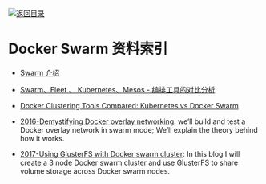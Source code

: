 [![返回目录](https://parg.co/UGo)](https://github.com/wxyyxc1992/Awesome-Reference) 


# Docker Swarm 资料索引

* [Swarm 介绍](http://blog.csdn.net/wangtaoking1/article/details/46731913)

- [Swarm、Fleet 、 Kubernetes、Mesos - 编排工具的对比分析](http://www.tuicool.com/articles/vuM7zyy)

- [Docker Clustering Tools Compared: Kubernetes vs Docker Swarm](http://technologyconversations.com/2015/11/04/docker-clustering-tools-compared-kubernetes-vs-docker-swarm/)

* [2016-Demystifying Docker overlay networking](http://blog.nigelpoulton.com/demystifying-docker-overlay-networking/): we’ll build and test a Docker overlay network in swarm mode; We’ll explain the theory behind how it works.

* [2017-Using GlusterFS with Docker swarm cluster](http://embaby.com/blog/using-glusterfs-docker-swarm-cluster/): In this blog I will create a 3 node Docker swarm cluster and use GlusterFS to share volume storage across Docker swarm nodes.

